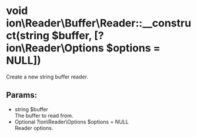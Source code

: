 # void ion\Reader\Buffer\Reader::__construct(string $buffer, [?ion\Reader\Options $options = NULL])

Create a new string buffer reader.






## Params:

* string $buffer  
   The buffer to read from.
* Optional ?ion\Reader\Options $options = NULL  
   Reader options.


